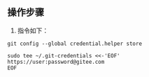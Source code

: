 ## 操作步骤

1. 指令如下：

~~~ shell
git config --global credential.helper store

sudo tee ~/.git-credentials <<-'EOF'
https://user:password@gitee.com
EOF
~~~